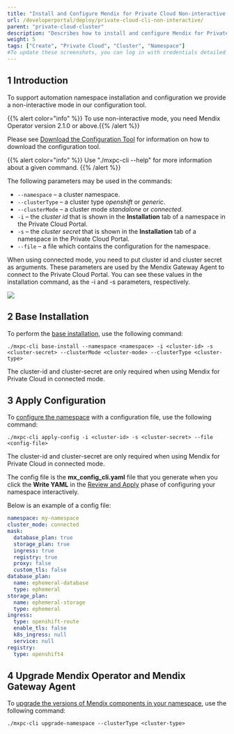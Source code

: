 ```yaml
---
title: "Install and Configure Mendix for Private Cloud Non-interactive Mode"
url: /developerportal/deploy/private-cloud-cli-non-interactive/
parent: "private-cloud-cluster"
description: "Describes how to install and configure Mendix for Private Cloud in non-interactive mode"
weight: 5
tags: ["Create", "Private Cloud", "Cluster", "Namespace"]
#To update these screenshots, you can log in with credentials detailed in How to Update Screenshots Using Team Apps.
---
```


## 1 Introduction

To support automation namespace installation and configuration we provide a non-interactive mode in our configuration tool.

{{% alert color="info" %}} To use non-interactive mode, you need Mendix Operator version 2.1.0 or above.{{% /alert %}}

Please see [Download the Configuration Tool](private-cloud-cluster#download-configuration-tool) for information on how to download the configuration tool.

{{% alert color="info" %}} Use "./mxpc-cli <command> --help" for more information about a given command. {{% /alert %}}

The following parameters may be used in the commands:
  
* `--namespace` – a cluster namespace.
* `--clusterType` – a cluster type *openshift* or *generic*.
* `--clusterMode` – a cluster mode *standalone* or *connected*.
* `-i` – the *cluster id* that is shown in the **Installation** tab of a namespace in the Private Cloud Portal.
* `-s` – the *cluster secret* that is shown in the **Installation** tab of a namespace in the Private Cloud Portal.
* `--file` – a file which contains the configuration for the namespace.

When using connected mode, you need to put cluster id and cluster secret as arguments. These parameters are used by the Mendix Gateway Agent to connect to the Private Cloud Portal. You can see these values in the installation command, as the -i and -s parameters, respectively.

![](/attachments/developerportal/deploy/private-cloud/private-cloud-cluster/private-cloud-cli-non-interactive/installation-command.png)

## 2 Base Installation

To perform the [base installation](private-cloud-cluster#base-installation), use the following command:

```shell
./mxpc-cli base-install --namespace <namespace> -i <cluster-id> -s <cluster-secret> --clusterMode <cluster-mode> --clusterType <cluster-type>
```
The cluster-id and cluster-secret are only required when using Mendix for Private Cloud in connected mode.

## 3 Apply Configuration

To [configure the namespace](private-cloud-cluster#configure-namespace) with a configuration file, use the following command:

```shell
./mxpc-cli apply-config -i <cluster-id> -s <cluster-secret> --file <config-file>
```
The cluster-id and cluster-secret are only required when using Mendix for Private Cloud in connected mode.

The config file is the **mx_config_cli.yaml** file that you generate when you click the **Write YAML** in the [Review and Apply](private-cloud-cluster#review-apply) phase of configuring your namespace interactively.

Below is an example of a config file:

```yaml
namespace: my-namespace
cluster_mode: connected
mask:
  database_plan: true
  storage_plan: true
  ingress: true
  registry: true
  proxy: false
  custom_tls: false
database_plan:
  name: ephemeral-database
  type: ephemeral
storage_plan:
  name: ephemeral-storage
  type: ephemeral
ingress:
  type: openshift-route
  enable_tls: false
  k8s_ingress: null
  service: null
registry:
  type: openshift4
```

## 4 Upgrade Mendix Operator and Mendix Gateway Agent

To [upgrade the versions of Mendix components in your namespace](private-cloud-upgrade-guide#upgrade-cluster), use the following command:

```shell
./mxpc-cli upgrade-namespace --clusterType <cluster-type>
```
